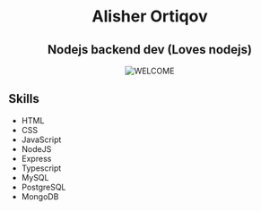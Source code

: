 <h1 align="center">Alisher Ortiqov</h1>
<h2 align="center">Nodejs backend dev (Loves nodejs)</h2>

<div align="center"><img src="./welcome-gif-png-15.gif" alt="WELCOME" /></div>

## Skills

- HTML
- CSS
- JavaScript
- NodeJS
- Express
- Typescript
- MySQL
- PostgreSQL
- MongoDB
